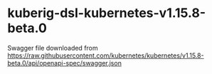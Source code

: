 # kuberig-dsl-kubernetes-v1.15.8-beta.0

Swagger file downloaded from https://raw.githubusercontent.com/kubernetes/kubernetes/v1.15.8-beta.0/api/openapi-spec/swagger.json
